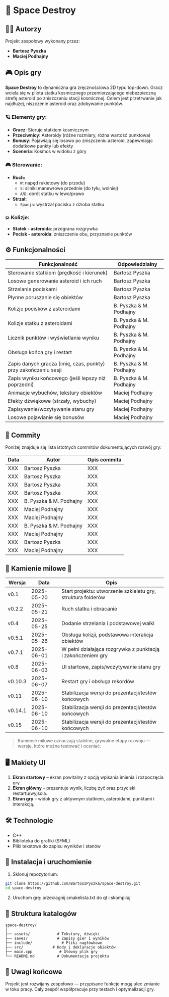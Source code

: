 
# 🚀 Space Destroy

## 👨‍🚀 Autorzy
Projekt zespołowy wykonany przez:

- **Bartosz Pyszka**
- **Maciej Podhajny**

## 🎮 Opis gry
**Space Destroy** to dynamiczna gra zręcznościowa 2D typu top-down. Gracz wciela się w pilota statku kosmicznego przemierzającego niebezpieczną strefę asteroid po zniszczeniu stacji kosmicznej. Celem jest przetrwanie jak najdłużej, niszczenie asteroid oraz zdobywanie punktów.

### 🪐 Elementy gry:
- **Gracz**: Steruje statkiem kosmicznym
- **Przeciwnicy**: Asteroidy (różne rozmiary, różna wartość punktowa)
- **Bonusy**: Pojawiają się losowo po zniszczeniu asteroid, zapewniając dodatkowe punkty lub efekty
- **Sceneria**: Kosmos w widoku z góry

### 🎮 Sterowanie:
- **Ruch:**
  - `W`: napęd rakietowy (do przodu)
  - `S`: silniki manewrowe przednie (do tyłu, wolniej)
  - `A`/`D`: obrót statku w lewo/prawo
- **Strzał:**
  - `Spacja`: wystrzał pocisku z dzioba statku

### 💥 Kolizje:
- **Statek - asteroida**: przegrana rozgrywka
- **Pocisk - asteroida**: zniszczenie obu, przyznanie punktów

## ⚙️ Funkcjonalności

| Funkcjonalność | Odpowiedzialny |
|----------------|----------------|
| Sterowanie statkiem (prędkość i kierunek) | Bartosz Pyszka |
| Losowe generowanie asteroid i ich ruch | Bartosz Pyszka |
| Strzelanie pociskami | Bartosz Pyszka |
| Płynne poruszanie się obiektów | Bartosz Pyszka |
| Kolizje pocisków z asteroidami | B. Pyszka & M. Podhajny |
| Kolizje statku z asteroidami | B. Pyszka & M. Podhajny |
| Licznik punktów i wyświetlanie wyniku | B. Pyszka & M. Podhajny |
| Obsługa końca gry i restart | B. Pyszka & M. Podhajny |
| Zapis danych gracza (imię, czas, punkty) przy zakończeniu sesji | B. Pyszka & M. Podhajny |
| Zapis wyniku końcowego (jeśli lepszy niż poprzedni) | B. Pyszka & M. Podhajny |
| Animacje wybuchów, tekstury obiektów | Maciej Podhajny |
| Efekty dźwiękowe (strzały, wybuchy) | Maciej Podhajny |
| Zapisywanie/wczytywanie stanu gry | Maciej Podhajny |
| Losowe pojawianie się bonusów | Maciej Podhajny |

## 📝 Commity

Poniżej znajduje się lista istotnych commitów dokumentujących rozwój gry:

| Data       | Autor              | Opis commita                                                                 |
|------------|-------------------|------------------------------------------------------------------------------|
| XXX | Bartosz Pyszka     | XXX                 |
| XXX | Bartosz Pyszka     | XXX                                      |
| XXX | Bartosz Pyszka     | XXX                               |
| XXX | Bartosz Pyszka     | XXX                                              |
| XXX | B. Pyszka & M. Podhajny | XXX               |
| XXX | Maciej Podhajny    | XXX                             |
| XXX | Maciej Podhajny    | XXX                   |
| XXX | B. Pyszka & M. Podhajny | XXX                        |
| XXX | Maciej Podhajny    | XXX                        |
| XXX | Bartosz Pyszka     | XXX                      |
| XXX | Maciej Podhajny    | XXX                 |

## 📍 Kamienie milowe 🗿

| Wersja    | Data       | Opis                                                                 |
|-----------|------------|----------------------------------------------------------------------|
| v0.1      | 2025-05-20 | Start projektu: utworzenie szkieletu gry, struktura folderów         |
| v0.2.2    | 2025-05-21 | Ruch statku i obracanie                                              |
| v0.4      | 2025-05-25 | Dodanie strzelania i podstawowej walki                              |
| v0.5.1    | 2025-05-26 | Obsługa kolizji, podstawowa interakcja obiektów                     |
| v0.7.1    | 2025-06-01 | W pełni działająca rozgrywka z punktacją i zakończeniem gry         |
| v0.8      | 2025-06-03 | UI startowe, zapis/wczytywanie stanu gry                            |
| v0.10.3   | 2025-06-07 | Restart gry i obsługa rekordów                                      |
| v0.11     | 2025-06-10 | Stabilizacja wersji do prezentacji/testów końcowych                 |
| v0.14.1     | 2025-06-10 | Stabilizacja wersji do prezentacji/testów końcowych                 |
| v0.15     | 2025-06-10 | Stabilizacja wersji do prezentacji/testów końcowych                 |

> Kamienie milowe oznaczają stabilne, grywalne etapy rozwoju — wersje, które można testować i oceniać.

## 🖥️ Makiety UI

1. **Ekran startowy** – ekran powitalny z opcją wpisania imienia i rozpoczęcia gry.
2. **Ekran główny** – prezentuje wynik, liczbę żyć oraz przyciski restartu/wyjścia.
3. **Ekran gry** – widok gry z aktywnym statkiem, asteroidami, punktami i interakcją.

## 🛠️ Technologie
- C++
- Biblioteka do grafiki (SFML)
- Pliki tekstowe do zapisu wyników i stanów

## 💾 Instalacja i uruchomienie
1. Sklonuj repozytorium:
```bash
git clone https://github.com/BartoszPyszka/space-destroy.git
cd space-destroy
```
2. Uruchom grę:
przeciagnij cmakelista.txt do qt i skompiluj 

## 📁 Struktura katalogów
```
space-destroy/
│
├── assets/            # Tekstury, dźwięki
├── saves/             # Zapisy gier i wyników
├── include/             # Pliki nagłówkowe
├── src/             # Kody i deklaracje obiektów
├── main.cpp            # Główny plik gry
└── README.md          # Dokumentacja projektu
```

## 📌 Uwagi końcowe
Projekt jest rozwijany zespołowo — przypisane funkcje mogą ulec zmianie w toku pracy. Cały zespół współpracuje przy testach i optymalizacji gry. 
